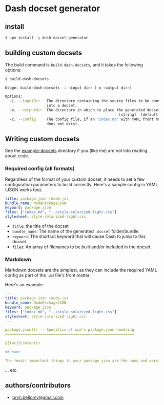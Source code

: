 
# Dash docset generator

## install

```sh
$ npm install -g dash-docset-generator
```

## building custom docsets

The build command is `build-dash-docsets`, and it takes the following options:

```sh
$ build-dash-docsets

Usage: build-dash-docsets -i <input dir> [-o <output dir>]

Options:
  -i, --inputDir   The directory containing the source files to be converted
                   into a docset.                                     [required]
  -o, --outputDir  The directory in which to place the generated docset.
                                                    [string]  [default: "build"]
  -c, --config     The config file, if an "index.md" with YAML front matter
                   does not exist.                                      [string]
```


## Writing custom docsets

See the [example-docsets](https://github.com/brynbellomy/dash-docset-generator/tree/master/example-docsets) directory if you (like me) are not into reading about code.

### Required config (all formats)

Regardless of the format of your custom docset, it needs to set a few configuration parameters to build correctly.  Here's a sample config in YAML (JSON works too).

```yaml
title: package.json (node.js)
bundle_name: NodePackageJSON
keyword: package.json
files: ["index.md", "../style-solarized-light.css"]
stylesheet: style-solarized-light.css
```

- `title`: the title of the docset
- `bundle_name`: The name of the generated `.docset` folder/bundle.
- `keyword`: The shortcut keyword that will cause Dash to jump to this docset.
- `files`: An array of filenames to be built and/or included in the docset.


### Markdown

Markdown docsets are the simplest, as they can include the required YAML config as part of the `.md` file's front matter.

Here's an example:

```yaml
---
title: package.json (node.js)
bundle_name: NodePackageJSON
keyword: package.json
files: ["index.md", "../style-solarized-light.css"]
stylesheet: style-solarized-light.css
---

package.json(5) -- Specifics of npm's package.json handling
===========================================================

@[toc](Contents)

## name

The *most* important things in your package.json are the name and version fields.
```

... etc.



## authors/contributors

- <bryn.bellomy@gmail.com>


